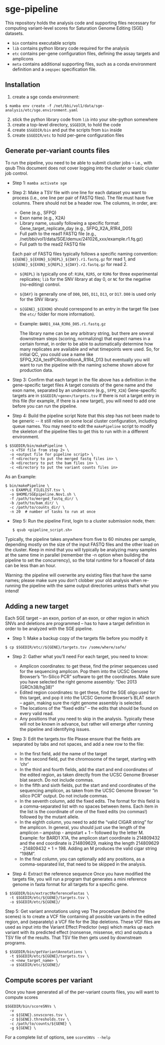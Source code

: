 # sge-pipeline

This repository holds the analysis code and supporting files necessary for computing variant-level scores for Saturation Genome Editing (SGE) datasets.

* `bin` contains executable scripts 
* `lib` contains python library code required for the analysis
* `etc` contains per-gene configuration files, defining the assay targets and amplicons
* `meta` contains additional supporting files, such as a conda environment definition and a `seqspec` specification file. 

## Installation
1. create a sge conda environment:
```
$ mamba env create -f /net/bbi/vol1/data/sge-analysis/etc/sge.environment.yaml
```

2. stick the python library code from `lib` into your site-python somewhere
3. create a top-level directory, `$SGEDIR`, to hold the code
4. create `$SGEDIR/bin` and put the scripts from `bin` inside
5. create `$SGEDIR/etc` to hold per-gene configuration files


## Generate per-variant counts files
To run the pipeline, you need to be able to submit cluster jobs – i.e., with qsub  This document does not cover logging into the cluster or basic cluster job control. 

* Step 1: `mamba activate sge`

* Step 2: Make a TSV file with one line for each dataset you want to process (i.e., one line per pair of FASTQ files).  The file must have five columns.  There should not be a header row.  The columns, in order, are:
  * Gene (e.g., SFPQ)
  * Exon name  (e.g., X2A)
  * Library name, usually following a specific format: Gene_target_replicate_day (e.g., SFPQ_X2A_R1R4_D05)
  * Full path to the read1 FASTQ file (e.g., /net/bbi/vol1/data/SGE/demux/241026_xxx/example.r1.fq.gz)
  * Full path to the read2 FASTQ file

  Each pair of FASTQ files typically follows a specific naming convention: `${GENE}_${EXON}_${REPL}_${DAY}.r1.fastq.gz` for read 1, and `${GENE}_${EXON}_${REPL}_${DAY}.r2.fastq.gz` for read 2.  
  * `${REPL}` is typically  one of: `R1R4`, `R2R5`, or `R3R6` for three experimental replicates; `lib` for the SNV library at day 0, or `NC` for the negative (no-editing) control.  
  * `${DAY}` is generally one of `D00`, `D05`, `D11`, `D13`, or `D17`.  `D00` is used only for the SNV library. 
  * `${GENE}_${EXON}` should correspond to an entry in the target file (see the `etc/` folder for more information).

  * Example: `BARD1_X4A_R3R6_D05.r1.fastq.gz` 

    The library name can be any arbitrary string, but there are several downstream steps (scoring, normalizing) that expect names in a certain format, in order to be able to automatically determine how many replicates are available and what timepoints were used.  So, for initial QC, you could use a name like SFPQ_X2A_testPCRconditionA_R1R4_D13 but eventually you will want to run the pipeline with the naming scheme shown above for production data.

* Step 3: Confirm that each target in the file above has a definition in the gene-specific target files
  A target consists of the gene name and the exon name, separated by an underscore (e.g., `SFPQ_X2A`)
  Gene-specific targets are in `$SGEDIR/<gene>/targets.tsv`
  If there is not a target entry in this file (for example, if there is a new target), you will need to add one before you can run the pipeline.
	
* Step 4: Build the pipeline script
  Note that this step has not been made to be generic -- it still relies on some local cluster configuration, including queue names.  You may need to edit the `makePipeline` script to modify the skeleton of the pipeline files to get this to run with in a different environment.

```
$ $SGEDIR/bin/makePipeline \
  -s <TSV file from step 2> \
  -o <output file for pipeline script> \
  -f <directory to put the merged fastq files in> \
  -b <directory to put the bam files in> \
  -c <directory to put the variant counts files in>
```

As an Example:
```
$ bin/makePipeline \
  -s EXAMPLE_FILELIST.tsv \
  -o $HOME/SGEpipeline.Nov1.sh \
  -f /path/to/merged_fastq_dir/ \
  -b /path/to/bam_dir/ \
  -c /path/to/counts_dir/ \  
  -n 20  # number of tasks to run at once 
```

* Step 5: Run the pipeline
  First, login to a cluster submission node, then:
	```
	$ qsub <pipeline_script.sh>
	```

Typically, the pipeline takes anywhere from five to 60 minutes per sample, depending mostly on the size of the input FASTQ files and the other load on the cluster.  Keep in mind that you will typically be analyzing many samples at the same time in parallel (remember the -n option when building the pipeline to set the concurrency), so the total runtime for a flowcell of data can be less than an hour.

Warning: the pipeline will overwrite any existing files that have the same names; please make sure you don’t clobber your old analysis when re-running the pipeline with the same output directories unless that’s what you intend!  


## Adding a new target
Each SGE target – an exon, portion of an exon, or other region in which SNVs and deletions are programmed – has to have a target definition in order to be analyzed with the SGE pipeline.

* Step 1: Make a backup copy of the targets file before you modify it
```
$ cp $SGEDIR/etc//${GENE}/targets.tsv /some/where/safe/
```

* Step 2: Gather what you’ll need
For each target, you need to know:
  * Amplicon coordinates: to get these, find the primer sequences used for the sequencing amplicon.  Pop them into the UCSC Genome Browser’s “In-Silico PCR” software to get the coordinates.  Make sure you have selected the right genome assembly: “Dec 2013 (GRCh38/hg38)”
  * Edited region coordinates: to get these, find the SGE oligo used for this target, and pop it into the UCSC Genome Browser’s BLAT search – again, making sure the right genome assembly is selected.  
  * The locations of the “fixed edits” – the edits that should be found on every valid read.
  * Any positions that you need to skip in the analysis.  Typically these will not be known in advance, but rather will emerge after running the pipeline and identifying issues.

* Step 3: Edit the targets.tsv file
Please ensure that the fields are separated by tabs and not spaces, and add a new row to the file:
  * In the first field, add the name of the target
  * In the second field, put the chromosome of the target, starting with ‘chr’
  * In the third and fourth fields, add the start and end coordinates of the edited region, as taken directly from the UCSC Genome Browser blat search.  Do not include commas.
  * In the fifth and sixth fields, put the start and end coordinates of the sequencing amplicon, as taken from the UCSC Genome Browser “in silico PCR” output. Do not include commas.
  * In the seventh column, add the fixed edits.  The format for this field is a comma-separated list with no spaces between items. Each item in the list is the coordinate of one of the fixed edits (no commas!) followed by the mutant allele.  
  * In the eighth column, you need to add the “valid CIGAR string” for the amplicon.  In general, you should just use the length of the amplicon – ampstop - ampstart + 1 – followed by the letter M.  Example: for BARD1 X1A, the amplicon start coordinate is 214809432 and the end coordinate is 214809629, making the length 214809629 - 214809432 + 1 = 198. Adding an M produces the valid cigar string “198M”.
  * In the final column, you can optionally add any positions, as a comma-separated list, that need to be skipped in the analysis. 

* Step 4: Extract the reference sequence
Once you have modified the targets file, you will run a program that generates a mini reference genome in fasta format for all targets for a specific gene.
```
$ $SGEDIR/bin/extractReferenceFastas \
  -t $SGEDIR/etc/${GENE}/targets.tsv \
  -o $SGEDIR/etc/${GENE}/
```

Step 5: Get variant annotations using vep
  The procedure (behind the scenes) is to create a VCF file containing all possible variants in the edited region, and (separately) a VCF file for the 3bp deletions.  These VCF files are used as input into the Variant Effect Predictor (vep) which marks up each variant with its predicted effect (nonsense, missense, etc) and outputs a TSV file of the results.  That TSV file then gets used by downstream programs.
```
$ $SGEDIR/bin/getVariantAnnotations \
  -t $SGEDIR/etc/${GENE}/targets.tsv \
  -n <new_target_name> \
  -o $SGEDIR/etc/${GENE}/
```


## Compute scores per variant
Once you have generated all of the per-variant counts files, you will want to compute scores

```
$SGEDIR/bin/scoreSNVs \
  -v
  -o ${GENE}.snvscores.tsv \
  -z ${GENE}.thresholds.tsv \
  -c /path/to/counts/${GENE} \
  -g ${GENE} \
```

For a complete list of options, see `scoreSNVs --help`




